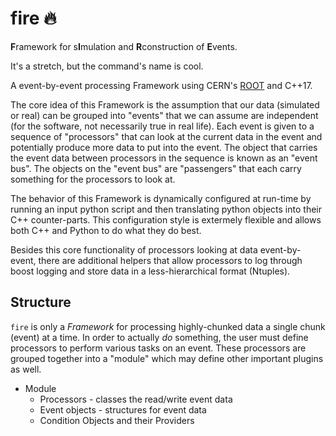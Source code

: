 # fire :fire:

**F**ramework for s**I**mulation and **R**construction of **E**vents.

It's a stretch, but the command's name is cool.

A event-by-event processing Framework using CERN's [ROOT](https://github.com/root-project/root) and C++17.

The core idea of this Framework is the assumption that our data (simulated or real) can be grouped into "events" that we can assume are independent (for the software, not necessarily true in real life).
Each event is given to a sequence of "processors" that can look at the current data in the event and potentially produce more data to put into the event.
The object that carries the event data between processors in the sequence is known as an "event bus".
The objects on the "event bus" are "passengers" that each carry something for the processors to look at.

The behavior of this Framework is dynamically configured at run-time by running an input python script and then translating python objects into their C++ counter-parts.
This configuration style is extermely flexible and allows both C++ and Python to do what they do best.

Besides this core functionality of processors looking at data event-by-event, there are additional helpers that allow processors to log through boost logging and store data in a less-hierarchical format (Ntuples).

## Structure

`fire` is only a _Framework_ for processing highly-chunked data a single chunk (event) at a time.
In order to actually _do_ something, the user must define processors to perform various tasks on an event.
These processors are grouped together into a "module" which may define other important plugins as well.

- Module
  - Processors - classes the read/write event data
  - Event objects - structures for event data
  - Condition Objects and their Providers

